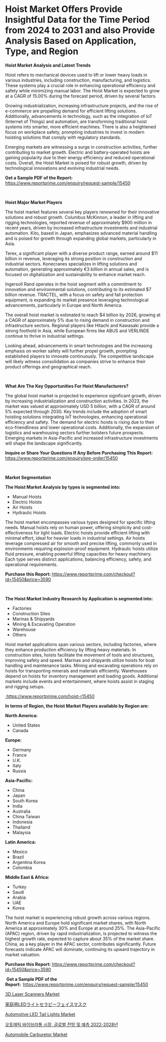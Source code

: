 <p><h1>Hoist Market Offers Provide Insightful Data for the Time Period from 2024 to 2031 and also Provide Analysis Based on Application, Type, and Region</h1></p><p><strong>Hoist Market Analysis and Latest Trends</strong></p>
<p><p>Hoist refers to mechanical devices used to lift or lower heavy loads in various industries, including construction, manufacturing, and logistics. These systems play a crucial role in enhancing operational efficiency and safety while minimizing manual labor. The Hoist Market is expected to grow at a CAGR of 15.00% during the forecast period, driven by several factors.</p><p>Growing industrialization, increasing infrastructure projects, and the rise of e-commerce are propelling demand for efficient lifting solutions. Additionally, advancements in technology, such as the integration of IoT (Internet of Things) and automation, are transforming traditional hoist systems into smarter, more efficient machines. There is also a heightened focus on workplace safety, prompting industries to invest in modern hoisting solutions that comply with regulatory standards.</p><p>Emerging markets are witnessing a surge in construction activities, further contributing to market growth. Electric and battery-operated hoists are gaining popularity due to their energy efficiency and reduced operational costs. Overall, the Hoist Market is poised for robust growth, driven by technological innovations and evolving industrial needs.</p></p>
<p><strong>Get a Sample PDF of the Report:&nbsp;</strong> <a href="https://www.reportprime.com/enquiry/request-sample/15450">https://www.reportprime.com/enquiry/request-sample/15450</a></p>
<p>&nbsp;</p>
<p><strong>Hoist Major Market Players</strong></p>
<p><p>The hoist market features several key players renowned for their innovative solutions and robust growth. Columbus McKinnon, a leader in lifting and rigging technologies, reported revenue of approximately $900 million in recent years, driven by increased infrastructure investments and industrial automation. Kito, based in Japan, emphasizes advanced material handling and is poised for growth through expanding global markets, particularly in Asia.</p><p>Terex, a significant player with a diverse product range, earned around $11 billion in revenue, leveraging its strong position in construction and industrial sectors. Konecranes specializes in lifting solutions and automation, generating approximately €3 billion in annual sales, and is focused on digitalization and sustainability to enhance market reach.</p><p>Ingersoll Rand operates in the hoist segment with a commitment to innovation and environmental solutions, contributing to its estimated $7 billion revenue. TRACTEL, with a focus on safety and fall protection equipment, is expanding its market presence leveraging technological advancements, particularly in Europe and North America.</p><p>The overall hoist market is estimated to reach $4 billion by 2026, growing at a CAGR of approximately 5% due to rising demand in construction and infrastructure sectors. Regional players like Hitachi and Kawasaki provide a strong foothold in Asia, while European firms like ABUS and VERLINDE continue to thrive in industrial settings.</p><p>Looking ahead, advancements in smart technologies and the increasing emphasis on worker safety will further propel growth, prompting established players to innovate continuously. The competitive landscape will likely witness consolidation as companies strive to enhance their product offerings and geographical reach.</p></p>
<p>&nbsp;</p>
<p><strong>What Are The Key Opportunities For Hoist Manufacturers?</strong></p>
<p><p>The global hoist market is projected to experience significant growth, driven by increasing industrialization and construction activities. In 2023, the market was valued at approximately USD 5 billion, with a CAGR of around 5% expected through 2030. Key trends include the adoption of smart hoisting solutions integrating IoT technologies, enhancing operational efficiency and safety. The demand for electric hoists is rising due to their eco-friendliness and lower operational costs. Additionally, the expansion of logistics and warehousing sectors further bolsters future prospects. Emerging markets in Asia-Pacific and increased infrastructure investments will shape the landscape significantly.</p></p>
<p><strong>Inquire or Share Your Questions If Any Before Purchasing This Report:</strong> <a href="https://www.reportprime.com/enquiry/pre-order/15450">https://www.reportprime.com/enquiry/pre-order/15450</a></p>
<p>&nbsp;</p>
<p><strong>Market Segmentation</strong></p>
<p><strong>The Hoist Market Analysis by types is segmented into:</strong></p>
<p><ul><li>Manual Hoists</li><li>Electric Hoists</li><li>Air Hoists</li><li>Hydraulic Hoists</li></ul></p>
<p><p>The hoist market encompasses various types designed for specific lifting needs. Manual hoists rely on human power, offering simplicity and cost-effectiveness for light loads. Electric hoists provide efficient lifting with minimal effort, ideal for heavier loads in industrial settings. Air hoists leverage compressed air for smooth and precise lifting, commonly used in environments requiring explosion-proof equipment. Hydraulic hoists utilize fluid pressure, enabling powerful lifting capacities for heavy machinery. Each type serves distinct applications, balancing efficiency, safety, and operational requirements.</p></p>
<p><strong>Purchase this Report:&nbsp;</strong><a href="https://www.reportprime.com/checkout?id=15450&price=3590">https://www.reportprime.com/checkout?id=15450&price=3590</a></p>
<p>&nbsp;</p>
<p><strong>The Hoist Market Industry Research by Application is segmented into:</strong></p>
<p><ul><li>Factories</li><li>Construction Sites</li><li>Marinas & Shipyards</li><li>Mining & Excavating Operation</li><li>Warehouse</li><li>Others</li></ul></p>
<p><p>Hoist market applications span various sectors, including factories, where they enhance production efficiency by lifting heavy materials. In construction sites, hoists facilitate the movement of tools and structures, improving safety and speed. Marinas and shipyards utilize hoists for boat handling and maintenance tasks. Mining and excavating operations rely on hoists for transporting minerals and materials efficiently. Warehouses depend on hoists for inventory management and loading goods. Additional markets include events and entertainment, where hoists assist in staging and rigging setups.</p></p>
<p><a href="https://www.reportprime.com/hoist-r15450">&nbsp;https://www.reportprime.com/hoist-r15450</a></p>
<p><strong>In terms of Region, the Hoist Market Players available by Region are:</strong></p>
<p>
    <p> <strong> North America: </strong>
        <ul>
            <li>United States</li>
            <li>Canada</li>
        </ul>
        </p> 
    <p> <strong> Europe: </strong>
        <ul>
            <li>Germany</li>
            <li>France</li>
            <li>U.K.</li>
            <li>Italy</li>
            <li>Russia</li>
        </ul>
        </p> 
    <p> <strong> Asia-Pacific: </strong>
        <ul>
            <li>China</li>
            <li>Japan</li>
            <li>South Korea</li>
            <li>India</li>
            <li>Australia</li>
            <li>China Taiwan</li>
            <li>Indonesia</li>
            <li>Thailand</li>
            <li>Malaysia</li>
        </ul>
        </p> 
    <p> <strong> Latin America: </strong>
        <ul>
            <li>Mexico</li>
            <li>Brazil</li>
            <li>Argentina Korea</li>
            <li>Colombia</li>
        </ul>
        </p> 
    <p> <strong> Middle East & Africa: </strong>
        <ul>
            <li>Turkey</li>
            <li>Saudi</li>
            <li>Arabia</li>
            <li>UAE</li>
            <li>Korea</li>
        </ul>
    </p>
    </p>
<p><p>The hoist market is experiencing robust growth across various regions. North America and Europe hold significant market shares, with North America at approximately 30% and Europe at around 25%. The Asia-Pacific (APAC) region, driven by rapid industrialization, is projected to witness the highest growth rate, expected to capture about 35% of the market share. China, as a key player in the APAC sector, contributes significantly. Future forecasts indicate APAC will dominate, continuing its upward trajectory in market valuation.</p></p>
<p><strong>Purchase this Report: </strong><a href="https://www.reportprime.com/checkout?id=15450&price=3590">https://www.reportprime.com/checkout?id=15450&price=3590</a></p>
<p>&nbsp;<strong>Get a Sample PDF of the Report:&nbsp;&nbsp;</strong><a href="https://www.reportprime.com/enquiry/request-sample/15450">https://www.reportprime.com/enquiry/request-sample/15450</a></p>
<p><strong></strong></p>
<p><p><a href="https://github.com/YashRP12/Market-Research-Report-List-6/blob/main/3d-laser-scanners-market.md">3D Laser Scanners Market</a></p><p><a href="https://medium.com/@uyjtuy6/household-led-light-therapy-face-masks-1a5cf88b21e0">家庭用LEDライトセラピーフェイスマスク</a></p><p><a href="https://issuu.com/reportprime-2/docs/automotive-led-tail-lights-market-s_9544cc6c5b1cc7">Automotive LED Tail Lights Market</a></p><p><a href="https://medium.com/@terrellmend76/%EC%84%B8%EA%B3%84-automatic-vibratome-market-global-outlook-and-forecast-2022-2028-market-%EC%9D%80-2024%EC%97%90%EC%84%9C-2031%EB%A1%9C-%EC%97%B0%ED%8F%89%EA%B7%A0-610cf8741376">오토매틱 바이브라톰 시장, 글로벌 전망 및 예측 2022-2028년</a></p><p><a href="https://www.linkedin.com/pulse/automobile-carburetor-market-analysis-report-global-insights-eevue?trackingId=MM%2FWgWbySKWdDfc2oJW2BQ%3D%3D">Automobile Carburetor Market</a></p></p>